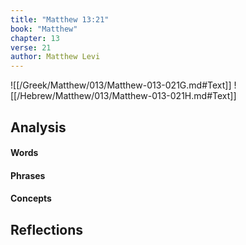 ```yaml
---
title: "Matthew 13:21"
book: "Matthew"
chapter: 13
verse: 21
author: Matthew Levi
---
```

![[/Greek/Matthew/013/Matthew-013-021G.md#Text]]
![[/Hebrew/Matthew/013/Matthew-013-021H.md#Text]]

## Analysis

#### Words

#### Phrases

#### Concepts

## Reflections
